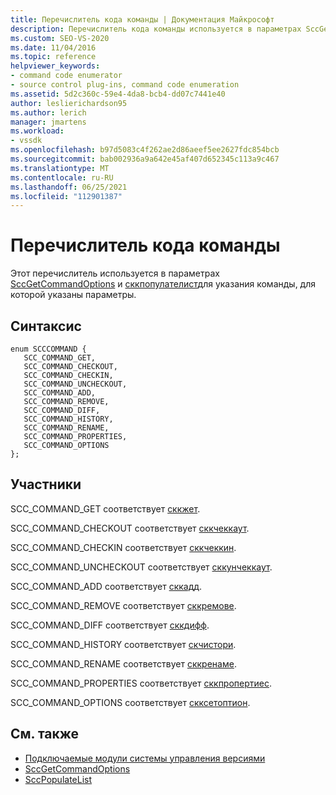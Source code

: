 ```yaml
---
title: Перечислитель кода команды | Документация Майкрософт
description: Перечислитель кода команды используется в параметрах SccGetCommandOptions и Сккпопулателистто для указания команды, для которой указаны параметры.
ms.custom: SEO-VS-2020
ms.date: 11/04/2016
ms.topic: reference
helpviewer_keywords:
- command code enumerator
- source control plug-ins, command code enumeration
ms.assetid: 5d2c360c-59e4-4da8-bcb4-dd07c7441e40
author: leslierichardson95
ms.author: lerich
manager: jmartens
ms.workload:
- vssdk
ms.openlocfilehash: b97d5083c4f262ae2d86aeef5ee2627fdc854bcb
ms.sourcegitcommit: bab002936a9a642e45af407d652345c113a9c467
ms.translationtype: MT
ms.contentlocale: ru-RU
ms.lasthandoff: 06/25/2021
ms.locfileid: "112901387"
---
```

# <a name="command-code-enumerator"></a>Перечислитель кода команды
Этот перечислитель используется в параметрах [SccGetCommandOptions](../extensibility/sccgetcommandoptions-function.md) и [сккпопулателист](../extensibility/sccpopulatelist-function.md)для указания команды, для которой указаны параметры.

## <a name="syntax"></a>Синтаксис

```
enum SCCCOMMAND {
   SCC_COMMAND_GET,
   SCC_COMMAND_CHECKOUT,
   SCC_COMMAND_CHECKIN,
   SCC_COMMAND_UNCHECKOUT,
   SCC_COMMAND_ADD,
   SCC_COMMAND_REMOVE,
   SCC_COMMAND_DIFF,
   SCC_COMMAND_HISTORY,
   SCC_COMMAND_RENAME,
   SCC_COMMAND_PROPERTIES,
   SCC_COMMAND_OPTIONS
};
```

## <a name="members"></a>Участники
SCC_COMMAND_GET соответствует [сккжет](../extensibility/sccget-function.md).

SCC_COMMAND_CHECKOUT соответствует [сккчеккаут](../extensibility/scccheckout-function.md).

SCC_COMMAND_CHECKIN соответствует [сккчеккин](../extensibility/scccheckin-function.md).

SCC_COMMAND_UNCHECKOUT соответствует [сккунчеккаут](../extensibility/sccuncheckout-function.md).

SCC_COMMAND_ADD соответствует [сккадд](../extensibility/sccadd-function.md).

SCC_COMMAND_REMOVE соответствует [сккремове](../extensibility/sccremove-function.md).

SCC_COMMAND_DIFF соответствует [сккдифф](../extensibility/sccdiff-function.md).

SCC_COMMAND_HISTORY соответствует [скчистори](../extensibility/scchistory-function.md).

SCC_COMMAND_RENAME соответствует [сккренаме](../extensibility/sccrename-function.md).

SCC_COMMAND_PROPERTIES соответствует [сккпропертиес](../extensibility/sccproperties-function.md).

SCC_COMMAND_OPTIONS соответствует [скксетоптион](../extensibility/sccsetoption-function.md).

## <a name="see-also"></a>См. также
- [Подключаемые модули системы управления версиями](../extensibility/source-control-plug-ins.md)
- [SccGetCommandOptions](../extensibility/sccgetcommandoptions-function.md)
- [SccPopulateList](../extensibility/sccpopulatelist-function.md)
